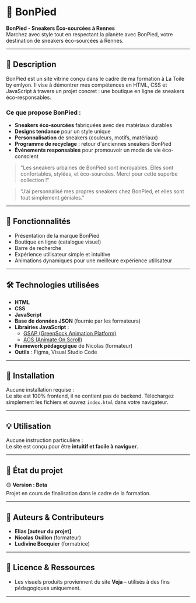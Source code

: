 # 👟 BonPied

**BonPied - Sneakers Éco-sourcées à Rennes**  
Marchez avec style tout en respectant la planète avec BonPied, votre destination de sneakers éco-sourcées à Rennes.

---

## 🌱 Description

BonPied est un site vitrine conçu dans le cadre de ma formation à La Toile by emlyon. Il vise à démontrer mes compétences en HTML, CSS et JavaScript à travers un projet concret : une boutique en ligne de sneakers éco-responsables.

### Ce que propose BonPied :
- **Sneakers éco-sourcées** fabriquées avec des matériaux durables
- **Designs tendance** pour un style unique
- **Personnalisation** de sneakers (couleurs, motifs, matériaux)
- **Programme de recyclage** : retour d'anciennes sneakers BonPied
- **Événements responsables** pour promouvoir un mode de vie éco-conscient

> "Les sneakers urbaines de BonPied sont incroyables. Elles sont confortables, stylées, et éco-sourcées. Merci pour cette superbe collection !"

> "J’ai personnalisé mes propres sneakers chez BonPied, et elles sont tout simplement géniales."

---

## 🧩 Fonctionnalités

- Présentation de la marque BonPied
- Boutique en ligne (catalogue visuel)
- Barre de recherche
- Expérience utilisateur simple et intuitive
- Animations dynamiques pour une meilleure expérience utilisateur

---

## 🛠️ Technologies utilisées

- **HTML**
- **CSS**
- **JavaScript**
- **Base de données JSON** (fournie par les formateurs)
- **Librairies JavaScript** :
  - [GSAP (GreenSock Animation Platform)](https://greensock.com/gsap/)
  - [AOS (Animate On Scroll)](https://michalsnik.github.io/aos/)
- **Framework pédagogique** de Nicolas (formateur)
- **Outils** : Figma, Visual Studio Code

---

## 🚀 Installation

Aucune installation requise :  
Le site est 100% frontend, il ne contient pas de backend. Téléchargez simplement les fichiers et ouvrez `index.html` dans votre navigateur.

---

## 💡 Utilisation

Aucune instruction particulière :  
Le site est conçu pour être **intuitif et facile à naviguer**.

---

## 📌 État du projet

🟡 **Version : Beta**  
Projet en cours de finalisation dans le cadre de la formation.

---

## 👥 Auteurs & Contributeurs

- **Elias [auteur du projet]**
- **Nicolas Ouillon** (formateur)
- **Ludivine Bocquier** (formatrice)

---

## 📸 Licence & Ressources

- Les visuels produits proviennent du site **Veja** – utilisés à des fins pédagogiques uniquement.

---
